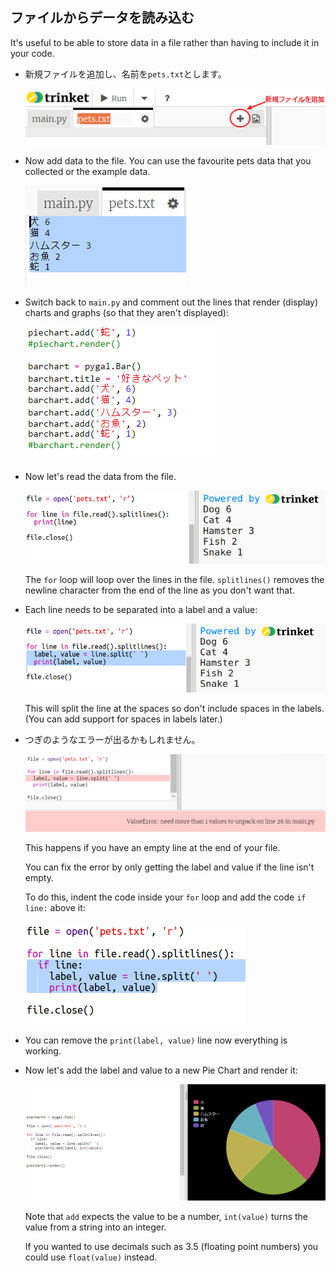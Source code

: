 ## ファイルからデータを読み込む

It's useful to be able to store data in a file rather than having to include it in your code.

+ 新規ファイルを追加し、名前を`pets.txt`とします。
    
    ![スクリーンショット](images/pets-file.png)

+ Now add data to the file. You can use the favourite pets data that you collected or the example data.
    
    ![スクリーンショット](images/pets-data.png)

+ Switch back to `main.py` and comment out the lines that render (display) charts and graphs (so that they aren't displayed):
    
    ![スクリーンショット](images/pets-comment.png)

+ Now let's read the data from the file.
    
    ![スクリーンショット](images/pets-read.png)
    
    The `for` loop will loop over the lines in the file. `splitlines()` removes the newline character from the end of the line as you don't want that.

+ Each line needs to be separated into a label and a value:
    
    ![スクリーンショット](images/pets-split.png)
    
    This will split the line at the spaces so don't include spaces in the labels. (You can add support for spaces in labels later.)

+ つぎのようなエラーが出るかもしれません。
    
    ![スクリーンショット](images/pets-error.png)
    
    This happens if you have an empty line at the end of your file.
    
    You can fix the error by only getting the label and value if the line isn't empty.
    
    To do this, indent the code inside your `for` loop and add the code `if line:` above it:
    
    ![スクリーンショット](images/pets-fix.png)

+ You can remove the `print(label, value)` line now everything is working.

+ Now let's add the label and value to a new Pie Chart and render it:
    
    ![スクリーンショット](images/pets-pie2.png)
    
    Note that `add` expects the value to be a number, `int(value)` turns the value from a string into an integer.
    
    If you wanted to use decimals such as 3.5 (floating point numbers) you could use `float(value)` instead.